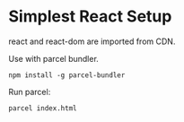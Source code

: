 # Simplest React Setup

react and react-dom are imported from CDN.

Use with parcel bundler. 

```
npm install -g parcel-bundler
```
Run parcel: 
```
parcel index.html
```